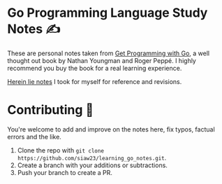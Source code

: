# Go Programming Language Study Notes ✍️
These are personal notes taken from [Get Programming with Go](https://www.manning.com/books/get-programming-with-go), a well thought out book by Nathan Youngman and Roger Peppé. I highly recommend you buy the book for a real learning experience.

[Herein lie notes](https://github.com/siaw23/learning_go_notes/blob/main/notes.md) I took for myself for reference and revisions.

# Contributing 🫵

You're welcome to add and improve on the notes here, fix typos, factual errors and the like.

1. Clone the repo with `git clone https://github.com/siaw23/learning_go_notes.git`.
2. Create a branch with your additions or subtractions.
3. Push your branch to create a PR. 
